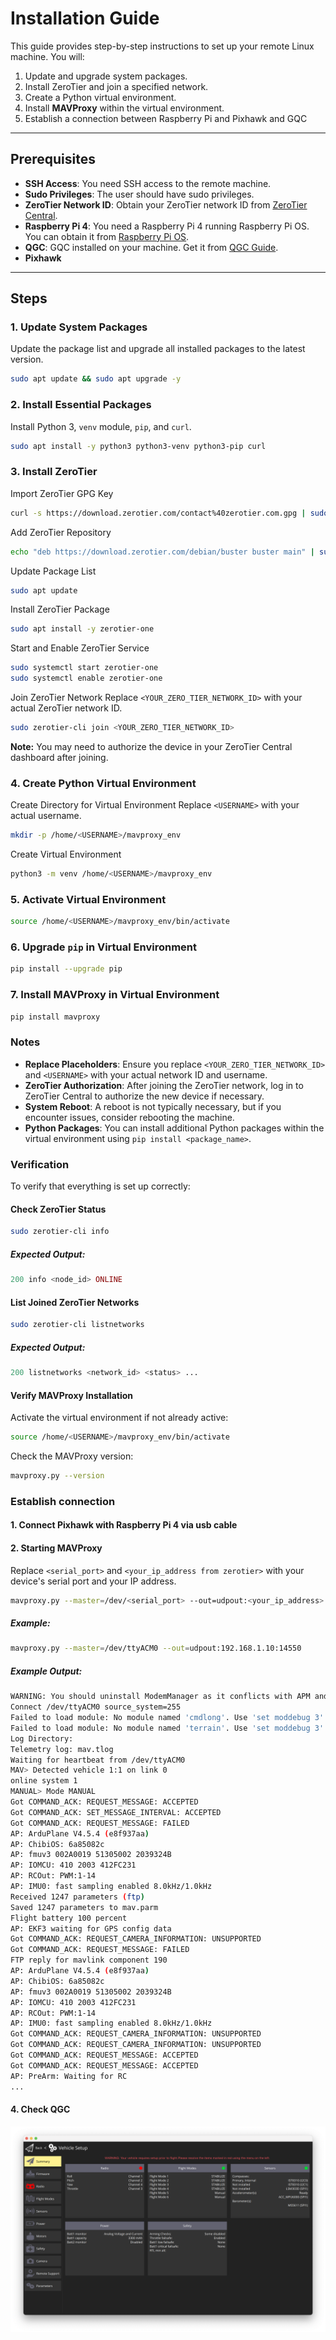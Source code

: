 # Installation Guide

This guide provides step-by-step instructions to set up your remote Linux machine. You will:

1. Update and upgrade system packages.
2. Install ZeroTier and join a specified network.
3. Create a Python virtual environment.
4. Install **MAVProxy** within the virtual environment.
5. Establish a connection between Raspberry Pi and Pixhawk and GQC
---

## Prerequisites

- **SSH Access**: You need SSH access to the remote machine.
- **Sudo Privileges**: The user should have sudo privileges.
- **ZeroTier Network ID**: Obtain your ZeroTier network ID from [ZeroTier Central](https://my.zerotier.com/).
- **Raspberry Pi 4**: You need a Raspberry Pi 4 running Raspberry Pi OS. You can obtain it from [Raspberry Pi OS](https://www.raspberrypi.com/software/).
- **QGC**: GQC installed on your machine. Get it from [QGC Guide](https://docs.qgroundcontrol.com/master/en/qgc-user-guide/getting_started/download_and_install.html).
- **Pixhawk**
---

## Steps

### 1. Update System Packages

Update the package list and upgrade all installed packages to the latest version.

```bash
sudo apt update && sudo apt upgrade -y
```

### 2. Install Essential Packages

Install Python 3, `venv` module, `pip`, and `curl`.

```bash
sudo apt install -y python3 python3-venv python3-pip curl
```

### 3. Install ZeroTier
Import ZeroTier GPG Key

```bash
curl -s https://download.zerotier.com/contact%40zerotier.com.gpg | sudo apt-key add -
```

Add ZeroTier Repository
```bash
echo "deb https://download.zerotier.com/debian/buster buster main" | sudo tee /etc/apt/sources.list.d/zerotier.list
```
Update Package List
```bash
sudo apt update
```
Install ZeroTier Package
```bash
sudo apt install -y zerotier-one
```

Start and Enable ZeroTier Service
```bash
sudo systemctl start zerotier-one
sudo systemctl enable zerotier-one
```
Join ZeroTier Network
Replace `<YOUR_ZERO_TIER_NETWORK_ID>` with your actual ZeroTier network ID.
```bash
sudo zerotier-cli join <YOUR_ZERO_TIER_NETWORK_ID>
```

**Note:** You may need to authorize the device in your ZeroTier Central dashboard after joining.

### 4. Create Python Virtual Environment

Create Directory for Virtual Environment
Replace `<USERNAME>` with your actual username.
```bash
mkdir -p /home/<USERNAME>/mavproxy_env
```

Create Virtual Environment
```bash
python3 -m venv /home/<USERNAME>/mavproxy_env
```

### 5. Activate Virtual Environment

```bash
source /home/<USERNAME>/mavproxy_env/bin/activate
```

### 6. Upgrade `pip` in Virtual Environment
```bash
pip install --upgrade pip
```

### 7. Install MAVProxy in Virtual Environment
```bash
pip install mavproxy
```

### Notes
-   **Replace Placeholders**: Ensure you replace `<YOUR_ZERO_TIER_NETWORK_ID>` and `<USERNAME>` with your actual network ID and username.
-   **ZeroTier Authorization**: After joining the ZeroTier network, log in to ZeroTier Central to authorize the new device if necessary.
-   **System Reboot**: A reboot is not typically necessary, but if you encounter issues, consider rebooting the machine.
-   **Python Packages**: You can install additional Python packages within the virtual environment using `pip install <package_name>`.

### Verification
To verify that everything is set up correctly:

#### Check ZeroTier Status
```bash
sudo zerotier-cli info
```
##### Expected Output:

```php
200 info <node_id> ONLINE
```

#### List Joined ZeroTier Networks
```bash
sudo zerotier-cli listnetworks
```

##### Expected Output:
```php
200 listnetworks <network_id> <status> ...
```
#### Verify MAVProxy Installation
Activate the virtual environment if not already active:
```bash
source /home/<USERNAME>/mavproxy_env/bin/activate
```

Check the MAVProxy version:
```bash
mavproxy.py --version
```

### Establish connection

#### 1. Connect Pixhawk with Raspberry Pi 4 via usb cable

#### 2. Starting MAVProxy
Replace `<serial_port>` and `<your_ip_address from zerotier>` with your device's serial port and your IP address.
```bash
mavproxy.py --master=/dev/<serial_port> --out=udpout:<your_ip_address>:14550
```

##### Example:
```bash
mavproxy.py --master=/dev/ttyACM0 --out=udpout:192.168.1.10:14550
```


##### Example Output:

```bash
WARNING: You should uninstall ModemManager as it conflicts with APM and Pixhawk
Connect /dev/ttyACM0 source_system=255
Failed to load module: No module named 'cmdlong'. Use 'set moddebug 3' in the MAVProxy console to enable traceback
Failed to load module: No module named 'terrain'. Use 'set moddebug 3' in the MAVProxy console to enable traceback
Log Directory:
Telemetry log: mav.tlog
Waiting for heartbeat from /dev/ttyACM0
MAV> Detected vehicle 1:1 on link 0
online system 1
MANUAL> Mode MANUAL
Got COMMAND_ACK: REQUEST_MESSAGE: ACCEPTED
Got COMMAND_ACK: SET_MESSAGE_INTERVAL: ACCEPTED
Got COMMAND_ACK: REQUEST_MESSAGE: FAILED
AP: ArduPlane V4.5.4 (e8f937aa)
AP: ChibiOS: 6a85082c
AP: fmuv3 002A0019 51305002 2039324B
AP: IOMCU: 410 2003 412FC231
AP: RCOut: PWM:1-14
AP: IMU0: fast sampling enabled 8.0kHz/1.0kHz
Received 1247 parameters (ftp)
Saved 1247 parameters to mav.parm
Flight battery 100 percent
AP: EKF3 waiting for GPS config data
Got COMMAND_ACK: REQUEST_CAMERA_INFORMATION: UNSUPPORTED
Got COMMAND_ACK: REQUEST_MESSAGE: FAILED
FTP reply for mavlink component 190
AP: ArduPlane V4.5.4 (e8f937aa)
AP: ChibiOS: 6a85082c
AP: fmuv3 002A0019 51305002 2039324B
AP: IOMCU: 410 2003 412FC231
AP: RCOut: PWM:1-14
AP: IMU0: fast sampling enabled 8.0kHz/1.0kHz
Got COMMAND_ACK: REQUEST_CAMERA_INFORMATION: UNSUPPORTED
Got COMMAND_ACK: REQUEST_CAMERA_INFORMATION: UNSUPPORTED
Got COMMAND_ACK: REQUEST_MESSAGE: ACCEPTED
Got COMMAND_ACK: REQUEST_MESSAGE: ACCEPTED
AP: PreArm: Waiting for RC
...
```

#### 4. Check QGC
![enter image description here](https://github.com/yuriibezpalko/mavproxy/blob/main/QGC.png?raw=true)
